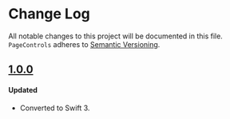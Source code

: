 # Change Log
All notable changes to this project will be documented in this file.
`PageControls` adheres to [Semantic Versioning](http://semver.org/).


## [1.0.0](https://github.com/popwarsweet/PageControls/releases/tag/1.0.0)

#### Updated
- Converted to Swift 3.
